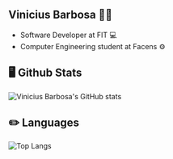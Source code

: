 ## Vinicius Barbosa :technologist:

- Software Developer at FIT 💻
- Computer Engineering student at Facens :gear:

## 🖥️ Github Stats
![Vinicius Barbosa's GitHub stats](https://github-readme-stats.vercel.app/api?username=vininew921&show_icons=true&theme=tokyonight&count_private=true)

## ✏️ Languages
![Top Langs](https://github-readme-stats.vercel.app/api/top-langs/?username=vininew921&theme=tokyonight&layout=compact)
